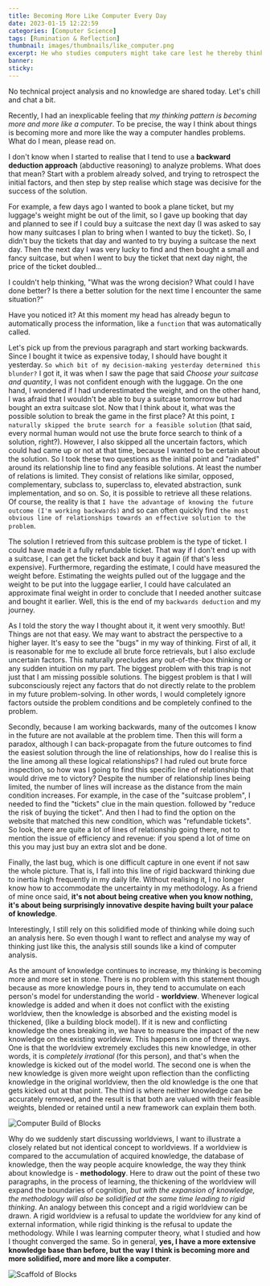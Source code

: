 ```yaml
---
title: Becoming More Like Computer Every Day
date: 2023-01-15 12:22:59
categories: [Computer Science]
tags: [Rumination & Reflection]
thumbnail: images/thumbnails/like_computer.png
excerpt: He who studies computers might take care lest he thereby think like a computer. And remind your fate is gazing back to you.
banner: 
sticky: 
---
```

No technical project analysis and no knowledge are shared today. Let's chill and chat a bit.

Recently, I had an inexplicable feeling that *my thinking pattern is becoming more and more like a computer*. To be precise, the way I think about things is becoming more and more like the way a computer handles problems. What do I mean, please read on.

I don't know when I started to realise that I tend to use a **backward deduction approach** (abductive reasoning) to analyze problems. What does that mean? Start with a problem already solved, and trying to retrospect the initial factors, and then step by step realise which stage was decisive for the success of the solution.

For example, a few days ago I wanted to book a plane ticket, but my luggage's weight might be out of the limit, so I gave up booking that day and planned to see if I could buy a suitcase the next day (I was asked to say how many suitcases I plan to bring when I wanted to buy the ticket). So, I didn't buy the tickets that day and wanted to try buying a suitcase the next day. Then the next day I was very lucky to find and then bought a small and fancy suitcase, but when I went to buy the ticket that next day night, the price of the ticket doubled...

I couldn't help thinking, "What was the wrong decision? What could I have done better? Is there a better solution for the next time I encounter the same situation?"

Have you noticed it? At this moment my head has already begun to automatically process the information, like a `function` that was automatically called.

Let's pick up from the previous paragraph and start working backwards. Since I bought it twice as expensive today, I should have bought it yesterday. `So which bit of my decision-making yesterday determined this blunder?` I got it, it was when I saw the page that said *Choose your suitcase and quantity*, I was not confident enough with the luggage. On the one hand, I wondered if I had underestimated the weight, and on the other hand, I was afraid that I wouldn't be able to buy a suitcase tomorrow but had bought an extra suitcase slot. Now that I think about it, what was the possible solution to break the game in the first place? At this point, `I naturally skipped the brute search for a feasible solution` (that said, every normal human would not use the brute force search to think of a solution, right?). However, I also skipped all the uncertain factors, which could had came up or not at that time, because I wanted to be certain about the solution. So I took these two questions as the initial point and "radiated" around its relationship line to find any feasible solutions. At least the number of relations is limited. They consist of relations like similar, opposed, complementary, subclass to, superclass to, elevated abstraction, sunk implementation, and so on. So, it is possible to retrieve all these relations. Of course, the reality is that `I have the advantage of knowing the future outcome (I'm working backwards)` and so can often quickly find `the most obvious line of relationships towards an effective solution to the problem`. 

The solution I retrieved from this suitcase problem is the type of ticket. I could have made it a fully refundable ticket. That way if I don't end up with a suitcase, I can get the ticket back and buy it again (if that's less expensive). Furthermore, regarding the estimate, I could have measured the weight before. Estimating the weights pulled out of the luggage and the weight to be put into the luggage earlier, I could have calculated an approximate final weight in order to conclude that I needed another suitcase and bought it earlier. Well, this is the end of my `backwards deduction` and my journey.

As I told the story the way I thought about it, it went very smoothly. But! Things are not that easy. We may want to abstract the perspective to a higher layer. It's easy to see the "bugs" in my way of thinking. First of all, it is reasonable for me to exclude all brute force retrievals, but I also exclude uncertain factors. This naturally precludes any out-of-the-box thinking or any sudden intuition on my part. The biggest problem with this trap is not just that I am missing possible solutions. The biggest problem is that I will subconsciously reject any factors that do not directly relate to the problem in my future problem-solving. In other words, I would completely ignore factors outside the problem conditions and be completely confined to the problem.

Secondly, because I am working backwards, many of the outcomes I know in the future are not available at the problem time. Then this will form a paradox, although I can back-propagate from the future outcomes to find the easiest solution through the line of relationships, how do I realise this is the line among all these logical relationships? I had ruled out brute force inspection, so how was I going to find this specific line of relationship that would drive me to victory? Despite the number of relationship lines being limited, the number of lines will increase as the distance from the main condition increases. For example, in the case of the "suitcase problem", I needed to find the "tickets" clue in the main question. followed by "reduce the risk of buying the ticket". And then I had to find the option on the website that matched this new condition, which was "refundable tickets". So look, there are quite a lot of lines of relationship going there, not to mention the issue of efficiency and revenue: if you spend a lot of time on this you may just buy an extra slot and be done.

Finally, the last bug, which is one difficult capture in one event if not saw the whole picture. That is, I fall into this line of rigid backward thinking due to inertia high frequently in my daily life. Without realising it, I no longer know how to accommodate the uncertainty in my methodology. As a friend of mine once said, **it's not about being creative when you know nothing, it's about being surprisingly innovative despite having built your palace of knowledge**.

Interestingly, I still rely on this solidified mode of thinking while doing such an analysis here. So even though I want to reflect and analyse my way of thinking just like this, the analysis still sounds like a kind of computer analysis.
<br>

As the amount of knowledge continues to increase, my thinking is becoming more and more set in stone. There is no problem with this statement though because as more knowledge pours in, they tend to accumulate on each person's model for understanding the world - **worldview**. Whenever logical knowledge is added and when it does not conflict with the existing worldview, then the knowledge is absorbed and the existing model is thickened, (like a building block model). If it is new and conflicting knowledge the ones breaking in, we have to measure the impact of the new knowledge on the existing worldview. This happens in one of three ways. One is that the worldview extremely excludes this new knowledge, in other words, it is *completely irrational* (for this person), and that's when the knowledge is kicked out of the model world. The second one is when the new knowledge is given more weight upon reflection than the conflicting knowledge in the original worldview, then the old knowledge is the one that gets kicked out at that point. The third is where neither knowledge can be accurately removed, and the result is that both are valued with their feasible weights, blended or retained until a new framework can explain them both.
<br>

![Computer Build of Blocks](images/illustrations/like_computer.1.png)
<br>

Why do we suddenly start discussing worldviews, I want to illustrate a closely related but not identical concept to worldviews. If a worldview is compared to the accumulation of acquired knowledge, the database of knowledge, then the way people acquire knowledge, the way they think about knowledge is - **methodology**. Here to draw out the point of these two paragraphs, in the process of learning, the thickening of the worldview will expand the boundaries of cognition, *but with the expansion of knowledge, the methodology will also be solidified at the same time leading to rigid thinking*. An analogy between this concept and a rigid worldview can be drawn. A rigid worldview is a refusal to update the worldview for any kind of external information, while rigid thinking is the refusal to update the methodology. While I was learning computer theory, what I studied and how I thought converged the same. So in general, **yes, I have a more extensive knowledge base than before, but the way I think is becoming more and more solidified, more and more like a computer**.
<br>

![Scaffold of Blocks](images/illustrations/like_computer.2.png)
<br>
<br>